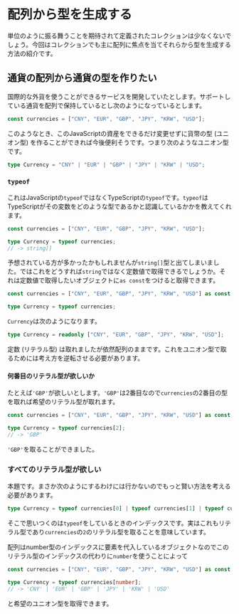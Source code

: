 # 配列から型を生成する

単位のように振る舞うことを期待されて定義されたコレクションは少なくないでしょう。今回はコレクションでも主に配列に焦点を当てそれらから型を生成する方法の紹介です。

## 通貨の配列から通貨の型を作りたい

国際的な外貨を使うことができるサービスを開発していたとします。サポートしている通貨を配列で保持しているとし次のようになっているとします。

```typescript
const currencies = ["CNY", "EUR", "GBP", "JPY", "KRW", "USD"];
```

このようなとき、このJavaScriptの資産をできるだけ変更せずに貨幣の型 (ユニオン型) を作ることができれば今後便利そうです。つまり次のようなユニオン型です。

```typescript
type Currency = "CNY" | "EUR" | "GBP" | "JPY" | "KRW" | "USD";
```

### `typeof`

これはJavaScriptの`typeof`ではなくTypeScriptの`typeof`です。`typeof`はTypeScriptがその変数をどのような型であるかと認識しているかかを教えてくれます。

```typescript
const currencies = ["CNY", "EUR", "GBP", "JPY", "KRW", "USD"];

type Currency = typeof currencies;
// -> string[]
```

予想されている方が多かったかもしれませんが`string[]`型と出てしまいました。ではこれをどうすれば`string`ではなく定数値で取得できるでしょうか。それは定数値で取得したいオブジェクトに`as const`をつけると取得できます。

```typescript
const currencies = ["CNY", "EUR", "GBP", "JPY", "KRW", "USD"] as const;

type Currency = typeof currencies;
```

`Currency`は次のようになります。

```typescript
type Currency = readonly ["CNY", "EUR", "GBP", "JPY", "KRW", "USD"];
```

定数 (リテラル型) は取れましたが依然配列のままです。これをユニオン型で取るためには考え方を逆転させる必要があります。

#### 何番目のリテラル型が欲しいか

たとえば`'GBP'`が欲しいとします。`'GBP'`は2番目なので`currencies`の2番目の型を取れば希望のリテラル型が取れます。

```typescript
const currencies = ["CNY", "EUR", "GBP", "JPY", "KRW", "USD"] as const;

type Currency = typeof currencies[2];
// -> 'GBP'
```

`'GBP'`を取ることができました。

### すべてのリテラル型が欲しい

本題です。まさか次のようにするわけには行かないのでもっと賢い方法を考える必要があります。

```typescript
type Currency = typeof currencies[0] | typeof currencies[1] | typeof currencies[2] | ....
```

そこで思いつくのは`typeof`をしているときのインデックスです。実はこれもリテラル型であり`currencies`の`2`のリテラル型を取ることを意味しています。

配列はnumber型のインデックスに要素を代入しているオブジェクトなのでこのリテラル型のインデックスの代わりに`number`を使うことによって

```typescript
const currencies = ["CNY", "EUR", "GBP", "JPY", "KRW", "USD"] as const;

type Currency = typeof currencies[number];
// -> 'CNY' | 'EUR' | 'GBP' | 'JPY' | 'KRW' | 'USD'
```

と希望のユニオン型を取得できます。
